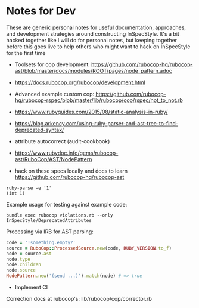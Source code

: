 # Notes for Dev

These are generic personal notes for useful documentation, approaches, and development strategies around constructing InSpecStyle. It's a bit hacked together like I will do for personal notes, but keeping together before this goes live to help others who might want to hack on InSpecStyle for the first time

- Toolsets for cop development: https://github.com/rubocop-hq/rubocop-ast/blob/master/docs/modules/ROOT/pages/node_pattern.adoc

- https://docs.rubocop.org/rubocop/development.html

- Advanced example custom cop: https://github.com/rubocop-hq/rubocop-rspec/blob/master/lib/rubocop/cop/rspec/not_to_not.rb

- https://www.rubyguides.com/2015/08/static-analysis-in-ruby/

- https://blog.arkency.com/using-ruby-parser-and-ast-tree-to-find-deprecated-syntax/

- attribute autocorrect (audit-cookbook)

- https://www.rubydoc.info/gems/rubocop-ast/RuboCop/AST/NodePattern

- hack on these specs locally and docs to learn https://github.com/rubocop-hq/rubocop-ast

<!-- (cookstyle)

- part of inspec (& check)
- part of cookstyle
- atom -->

```
ruby-parse -e '1'
(int 1)
```

Example usage for testing against example code:

`bundle exec rubocop violations.rb --only InSpecStyle/DeprecatedAttributes`

Processing via IRB for AST parsing:

```ruby
code = '!something.empty?'
source = RuboCop::ProcessedSource.new(code, RUBY_VERSION.to_f)
node = source.ast
node.type
node.children
node.source
NodePattern.new('(send ...)').match(node) # => true
```

- Implement CI

Correction docs at rubocop's: lib/rubocop/cop/corrector.rb
